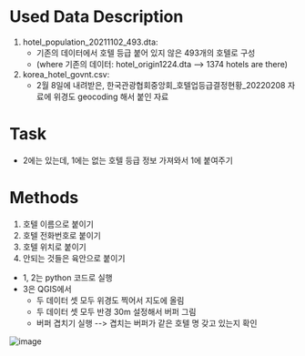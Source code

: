 
   

# Used Data Description
1. hotel_population_20211102_493.dta: 
    - 기존의 데이터에서 호텔 등급 붙어 있지 않은 493개의 호텔로 구성  
    - (where 기존의 데이터: hotel_origin1224.dta --> 1374 hotels are there)  
2. korea_hotel_govnt.csv: 
    - 2월 8일에 내려받은, 한국관광협회중앙회_호텔업등급결정현황_20220208 자료에 위경도 geocoding 해서 붙인 자료




# Task
- 2에는 있는데, 1에는 없는 호텔 등급 정보 가져와서 1에 붙여주기




# Methods
1. 호텔 이름으로 붙이기 
2. 호텔 전화번호로 붙이기
3. 호텔 위치로 붙이기
4. 안되는 것들은 육안으로 붙이기

- 1, 2는 python 코드로 실행 
- 3은 QGIS에서 
    - 두 데이터 셋 모두 위경도 찍어서 지도에 올림
    - 두 데이터 셋 모두 반경 30m 설정해서 버퍼 그림
    - 버퍼 겹치기 실행 --> 겹치는 버퍼가 같은 호텔 명 갖고 있는지 확인

![image](https://user-images.githubusercontent.com/87853188/153697684-6fde104e-75da-4cea-8379-0397d838d1b0.png)
